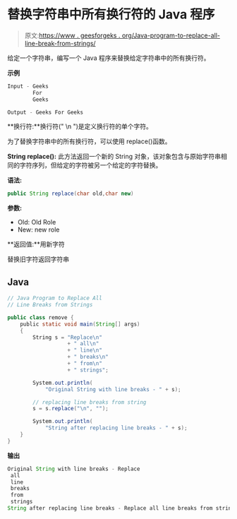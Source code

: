 # 替换字符串中所有换行符的 Java 程序

> 原文:[https://www . geesforgeks . org/Java-program-to-replace-all-line-break-from-strings/](https://www.geeksforgeeks.org/java-program-to-replace-all-line-breaks-from-strings/)

给定一个字符串，编写一个 Java 程序来替换给定字符串中的所有换行符。

**示例**

```java
Input - Geeks
        For
        Geeks

Output - Geeks For Geeks
```

**换行符:**换行符(" \n ")是定义换行符的单个字符。

为了替换字符串中的所有换行符，可以使用 replace()函数。

**String replace():** 此方法返回一个新的 String 对象，该对象包含与原始字符串相同的字符序列，但给定的字符被另一个给定的字符替换。

**语法:**

```java
public String replace(char old,char new)
```

**参数:**

*   Old: Old Role
*   New: new role

**返回值:**用新字符

替换旧字符返回字符串

## Java

```java
// Java Program to Replace All
// Line Breaks from Strings

public class remove {
    public static void main(String[] args)
    {
        String s = "Replace\n"
                   + " all\n"
                   + " line\n"
                   + " breaks\n"
                   + " from\n"
                   + " strings";

        System.out.println(
            "Original String with line breaks - " + s);

        // replacing line breaks from string
        s = s.replace("\n", "");

        System.out.println(
            "String after replacing line breaks - " + s);
    }
}
```

**输出**

```java
Original String with line breaks - Replace
 all
 line
 breaks
 from
 strings
String after replacing line breaks - Replace all line breaks from strings
```